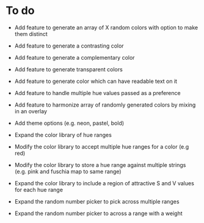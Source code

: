 # To do


- Add feature to generate an array of X random colors with option to make them distinct
- Add feature to generate a contrasting color
- Add feature to generate a complementary color
- Add feature to generate transparent colors
- Add feature to generate color which can have readable text on it
- Add feature to handle multiple hue values passed as a preference
- Add feature to harmonize array of randomly generated colors by mixing in an overlay
- Add theme options (e.g. neon, pastel, bold)

- Expand the color library of hue ranges
- Modify the color library to accept multiple hue ranges for a color (e.g red)
- Modify the color library to store a hue range against multiple strings (e.g. pink and fuschia map to same range)
- Expand the color library to include a region of attractive S and V values for each hue range

- Expand the random number picker to pick across multiple ranges
- Expand the random number picker to across a range with a weight

